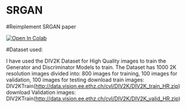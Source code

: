 # SRGAN

#Reimplement SRGAN paper 

[![Open In Colab](https://colab.research.google.com/assets/colab-badge.svg)](https://colab.research.google.com/drive/1WhSJfCwBkBlSS4KEA1HKtGIp9gF2HcGL?usp=sharing)


#Dataset used:

I have used the DIV2K Dataset for High Quality images to train the Generator and Discriminator Models to train. The Dataset has 1000 2K resolution images divided into: 800 images for training, 100 images for validation, 100 images for testing
download train images: DIV2KTrain(http://data.vision.ee.ethz.ch/cvl/DIV2K/DIV2K_train_HR.zip)
download Validation images: DIV2KTrain(http://data.vision.ee.ethz.ch/cvl/DIV2K/DIV2K_valid_HR.zip)


